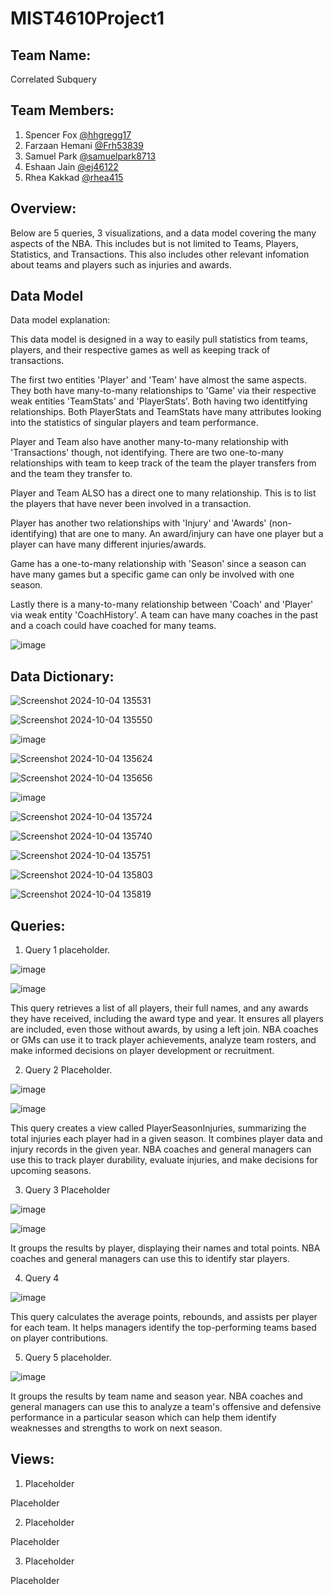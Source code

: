 # MIST4610Project1

## Team Name: 
Correlated Subquery 

## Team Members:

1. Spencer Fox [@hhgregg17](https://www.github.com/hhgregg17)
2. Farzaan Hemani [@Frh53839](https://github.com/Frh53839)
3. Samuel Park [@samuelpark8713](https://github.com/samuelpark8713)
4. Eshaan Jain [@ej46122](https://github.com/ej46122)
5. Rhea Kakkad [@rhea415 ](https://github.com/rhea415) 

## Overview:

Below are 5 queries, 3 visualizations, and a data model covering the many aspects of the NBA. This includes but is not limited to Teams, Players, Statistics, and Transactions. This also includes other relevant infomation about teams and players such as injuries and awards.

## Data Model

Data model explanation:

This data model is designed in a way to easily pull statistics from teams, players, and their respective games as well as keeping track of transactions.

The first two entities 'Player' and 'Team' have almost the same aspects. They both have many-to-many relationships to 'Game' via their respective weak entities 'TeamStats' and 'PlayerStats'. Both having two identitfying relationships. Both PlayerStats and TeamStats have many attributes looking into the statistics of singular players and team performance.

Player and Team also have another many-to-many relationship with 'Transactions' though, not identifying. There are two one-to-many relationships with team to keep track of the team the player transfers from and the team they transfer to. 

Player and Team ALSO has a direct one to many relationship. This is to list the players that have never been involved in a transaction.

Player has another two relationships with 'Injury' and 'Awards' (non-identifying) that are one to many. An award/injury can have one player but a player can have many different injuries/awards.

Game has a one-to-many relationship with 'Season' since a season can have many games but a specific game can only be involved with one season.

Lastly there is a many-to-many relationship between 'Coach' and 'Player' via weak entity 'CoachHistory'. A team can have many coaches in the past and a coach could have coached for many teams.

![image](https://github.com/user-attachments/assets/5fbbc790-2dfc-489e-94ae-d5eca6edc892)


## Data Dictionary:

![Screenshot 2024-10-04 135531](https://github.com/user-attachments/assets/dc18d126-08d0-4a3d-8f0c-502596c84b68)

![Screenshot 2024-10-04 135550](https://github.com/user-attachments/assets/57587976-4a84-4715-a228-f8838a289649)

![image](https://github.com/user-attachments/assets/881750a2-7427-4b4d-80ca-03ee63c1558e)

![Screenshot 2024-10-04 135624](https://github.com/user-attachments/assets/3b589769-26e1-46cf-bf54-eb759f81157c)

![Screenshot 2024-10-04 135656](https://github.com/user-attachments/assets/405a5cd1-385d-4cf5-91d4-768ba3d57463)

![image](https://github.com/user-attachments/assets/9a0a2d15-50f5-44c8-b8fa-7a6bf3cfacf7)

![Screenshot 2024-10-04 135724](https://github.com/user-attachments/assets/18385b42-f73d-4278-bf19-88183db5d559)

![Screenshot 2024-10-04 135740](https://github.com/user-attachments/assets/2eb3fc84-18bb-4154-a53e-1e6ed41c87ab)

![Screenshot 2024-10-04 135751](https://github.com/user-attachments/assets/dbe882b5-e87c-497f-a123-9e7c45347045)

![Screenshot 2024-10-04 135803](https://github.com/user-attachments/assets/d5a6aade-4e96-469a-a08d-7439a8bb0f12)

![Screenshot 2024-10-04 135819](https://github.com/user-attachments/assets/3b5d8265-f34b-410a-a78f-e9c97a5e8a80)

## Queries:



1. Query 1 placeholder.

![image](https://github.com/user-attachments/assets/df3ee306-d605-4d78-aea8-e7c02d3262b5)


![image](https://github.com/user-attachments/assets/b2f3d318-96dc-4be4-8632-ec360d1dda94)

This query retrieves a list of all players, their full names, and any awards they have received, including the award type and year. It ensures all players are included, even those without awards, by using a left join. NBA coaches or GMs can use it to track player achievements, analyze team rosters, and make informed decisions on player development or recruitment.

2. Query 2 Placeholder.

![image](https://github.com/user-attachments/assets/45207ccf-9980-4b86-aafc-4c0fb0136db3)

![image](https://github.com/user-attachments/assets/ac0c0ed9-2753-4d9a-8b4f-44183fa94a87)


This query creates a view called PlayerSeasonInjuries, summarizing the total injuries each player had in a given season. It combines player data and injury records in the given year. NBA coaches and general managers can use this to track player durability, evaluate injuries, and make decisions for upcoming seasons.

3. Query 3 Placeholder

![image](https://github.com/user-attachments/assets/b280ee80-3b62-4a82-bc86-5e7383b3b1a4)

![image](https://github.com/user-attachments/assets/06a3b400-2c75-418e-9d03-5c4755797705)


It groups the results by player, displaying their names and total points. NBA coaches and general managers can use this to identify star players.

4. Query 4

![image](https://github.com/user-attachments/assets/e589ce43-9011-4542-964d-40180b6e7c54)

This query calculates the average points, rebounds, and assists per player for each team. It helps managers identify the top-performing teams based on player contributions.

5. Query 5 placeholder.

![image](https://github.com/user-attachments/assets/c63f0787-3e11-443b-9ae5-ee40f63bd09e)



It groups the results by team name and season year. NBA coaches and general managers can use this to analyze a team's offensive and defensive performance in a particular season which can help them identify weaknesses and strengths to work on next season.
## Views:

1.  Placeholder



Placeholder

2. Placeholder



Placeholder

3. Placeholder



Placeholder









